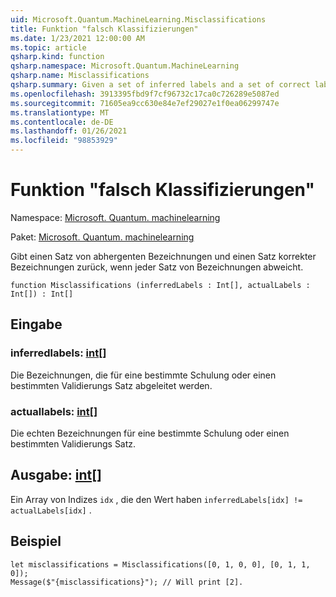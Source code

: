 ```yaml
---
uid: Microsoft.Quantum.MachineLearning.Misclassifications
title: Funktion "falsch Klassifizierungen"
ms.date: 1/23/2021 12:00:00 AM
ms.topic: article
qsharp.kind: function
qsharp.namespace: Microsoft.Quantum.MachineLearning
qsharp.name: Misclassifications
qsharp.summary: Given a set of inferred labels and a set of correct labels, returns indices for where each set of labels differs.
ms.openlocfilehash: 3913395fbd9f7cf96732c17ca0c726289e5087ed
ms.sourcegitcommit: 71605ea9cc630e84e7ef29027e1f0ea06299747e
ms.translationtype: MT
ms.contentlocale: de-DE
ms.lasthandoff: 01/26/2021
ms.locfileid: "98853929"
---
```

# <a name="misclassifications-function"></a>Funktion "falsch Klassifizierungen"

Namespace: [Microsoft. Quantum. machinelearning](xref:Microsoft.Quantum.MachineLearning)

Paket: [Microsoft. Quantum. machinelearning](https://nuget.org/packages/Microsoft.Quantum.MachineLearning)


Gibt einen Satz von abhergenten Bezeichnungen und einen Satz korrekter Bezeichnungen zurück, wenn jeder Satz von Bezeichnungen abweicht.

```qsharp
function Misclassifications (inferredLabels : Int[], actualLabels : Int[]) : Int[]
```


## <a name="input"></a>Eingabe

### <a name="inferredlabels--int"></a>inferredlabels: [int](xref:microsoft.quantum.lang-ref.int)[]

Die Bezeichnungen, die für eine bestimmte Schulung oder einen bestimmten Validierungs Satz abgeleitet werden.


### <a name="actuallabels--int"></a>actuallabels: [int](xref:microsoft.quantum.lang-ref.int)[]

Die echten Bezeichnungen für eine bestimmte Schulung oder einen bestimmten Validierungs Satz.



## <a name="output--int"></a>Ausgabe: [int](xref:microsoft.quantum.lang-ref.int)[]

Ein Array von Indizes `idx` , die den Wert haben `inferredLabels[idx] != actualLabels[idx]` .

## <a name="example"></a>Beispiel

```qsharp
let misclassifications = Misclassifications([0, 1, 0, 0], [0, 1, 1, 0]);
Message($"{misclassifications}"); // Will print [2].
```